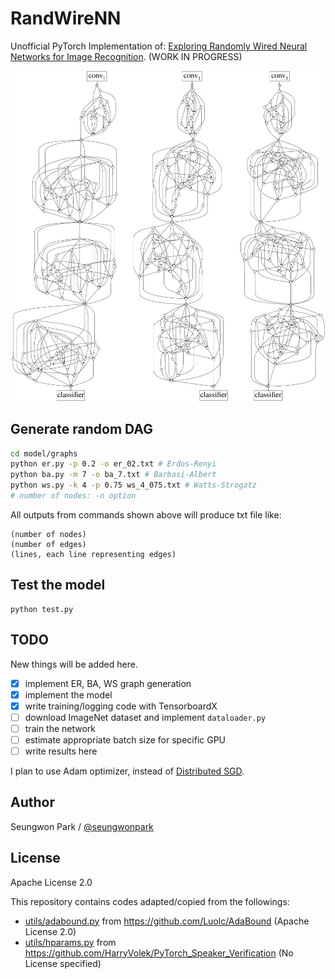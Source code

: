 # RandWireNN
Unofficial PyTorch Implementation of:
[Exploring Randomly Wired Neural Networks for Image Recognition](https://arxiv.org/abs/1904.01569). (WORK IN PROGRESS)

![](./assets/teaser.png)

## Generate random DAG

```bash
cd model/graphs
python er.py -p 0.2 -o er_02.txt # Erdos-Renyi
python ba.py -m 7 -o ba_7.txt # Barbasi-Albert
python ws.py -k 4 -p 0.75 ws_4_075.txt # Watts-Strogatz
# number of nodes: -n option
```

All outputs from commands shown above will produce txt file like:
```
(number of nodes)
(number of edges)
(lines, each line representing edges)
```

## Test the model

```
python test.py
```

## TODO

New things will be added here.

- [x] implement ER, BA, WS graph generation
- [x] implement the model
- [x] write training/logging code with TensorboardX
- [ ] download ImageNet dataset and implement `dataloader.py`
- [ ] train the network
- [ ] estimate appropriate batch size for specific GPU
- [ ] write results here

I plan to use Adam optimizer, instead of [Distributed SGD](https://arxiv.org/abs/1706.02677).

## Author

Seungwon Park / [@seungwonpark](http://swpark.me)

## License

Apache License 2.0

This repository contains codes adapted/copied from the followings:
- [utils/adabound.py](./utils/adabound.py) from https://github.com/Luolc/AdaBound (Apache License 2.0)
- [utils/hparams.py](./utils/hparams.py) from https://github.com/HarryVolek/PyTorch_Speaker_Verification (No License specified)
